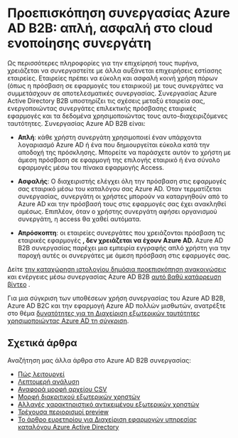 <properties
   pageTitle="Προεπισκόπηση συνεργασίας Azure Active Directory B2B: απλή, ασφαλή στο cloud ενοποίησης συνεργάτη | Microsoft Azure"
   description="Συνεργασίας Azure Active Directory B2B υποστηρίζει τις σχέσεις μεταξύ εταιρεία σας, ενεργοποιώντας συνεργάτες επιλεκτικής πρόσβασης εταιρικών εφαρμογών σας"
   services="active-directory"
   documentationCenter=""
   authors="viv-liu"
   manager="femila"
   editor=""
   tags=""/>

<tags
   ms.service="active-directory"
   ms.devlang="NA"
   ms.topic="article"
   ms.tgt_pltfrm="NA"
   ms.workload="identity"
   ms.date="09/27/2016"
   ms.author="femila"/>

# <a name="azure-ad-b2b-collaboration-preview-simple-secure-cloud-partner-integration"></a>Προεπισκόπηση συνεργασίας Azure AD B2B: απλή, ασφαλή στο cloud ενοποίησης συνεργάτη

Ως περισσότερες πληροφορίες για την επιχείρησή τους πυρήνα, χρειάζεται να συνεργαστείτε με άλλα αυξάνεται επιχειρήσεις εστίασης εταιρείες. Εταιρείες πρέπει να εύκολη και ασφαλή κοινή χρήση πόρων (όπως η πρόσβαση σε εφαρμογές του εταιρικού) με τους συνεργάτες να συμμετάσχουν σε αποτελεσματικές συνεργασίας. Συνεργασίας Azure Active Directory B2B υποστηρίζει τις σχέσεις μεταξύ εταιρεία σας, ενεργοποιώντας συνεργάτες επιλεκτικής πρόσβασης εταιρικές εφαρμογές και τα δεδομένα χρησιμοποιώντας τους αυτο-διαχειριζόμενες ταυτότητες. Συνεργασίας Azure AD B2B είναι:

- **Απλή**: κάθε χρήστη συνεργάτη χρησιμοποιεί έναν υπάρχοντα λογαριασμό Azure AD ή ένα που δημιουργείται εύκολα κατά την αποδοχή της πρόσκλησης. Μπορείτε να παράσχετε αυτόν το χρήστη με άμεση πρόσβαση σε εφαρμογή της επιλογής εταιρικό ή ένα σύνολο εφαρμογές μέσω του πίνακα εφαρμογής Access.

- **Ασφαλής**: Ο διαχειριστής ελέγχει όλη την πρόσβαση στις εφαρμογές σας εταιρικό μέσω του καταλόγου σας Azure AD. Όταν τερματίζεται συνεργασίας, συνεργάτη οι χρήστες μπορούν να καταργηθούν από το Azure AD και την πρόσβασή τους στις εφαρμογές σας έχει ανακληθεί αμέσως. Επιπλέον, όταν ο χρήστης συνεργάτη αφήσει οργανισμού συνεργάτη, η access θα χαθεί αυτόματα.

- **Απρόσκοπτη**: οι εταιρείες συνεργάτες που χρειάζονται πρόσβαση τις εταιρικές εφαρμογές **, δεν χρειάζεται να έχουν Azure AD.** Azure AD B2B συνεργασίας παρέχει μια εμπειρία εγγραφής απλό χρήστη για την παροχή αυτές οι συνεργάτες με άμεση πρόσβαση στις εφαρμογές σας.

Δείτε [την καταχώρηση ιστολογίου δημόσια προεπισκόπηση ανακοινώσεις](http://blogs.technet.com/b/ad/archive/2015/09/15/learn-all-about-the-azure-ad-b2b-collaboration-preview.aspx) και ενέργειες μέσω συνεργασίας Azure AD B2B [αυτό βαθύ κατάρρευση βίντεο](https://channel9.msdn.com/Series/Azure-Active-Directory-Videos-Demos/Azure-Active-Directory-B2B-collaboration-demo) .

Για μια σύγκριση των υποθέσεων χρήση συνεργασίας του Azure AD B2B, Azure AD B2C και την εφαρμογή Azure AD πολλών μισθωτών, ανατρέξτε στο θέμα [δυνατότητες για τη Διαχείριση εξωτερικών ταυτότητες χρησιμοποιώντας Azure AD τη σύγκριση](active-directory-b2b-compare-external-identities.md).

## <a name="related-articles"></a>Σχετικά άρθρα
Αναζήτηση μας άλλα άρθρα στο Azure AD B2B συνεργασίας:

- [Πώς λειτουργεί](active-directory-b2b-how-it-works.md)
- [Λεπτομερή ανάλυση](active-directory-b2b-detailed-walkthrough.md)
- [Αναφορά μορφή αρχείου CSV](active-directory-b2b-references-csv-file-format.md)
- [Μορφή διακριτικού εξωτερικών χρηστών](active-directory-b2b-references-external-user-token-format.md)
- [Αλλαγές χαρακτηριστικό αντικειμένου εξωτερικών χρηστών](active-directory-b2b-references-external-user-object-attribute-changes.md)
- [Τρέχουσα περιορισμοί preview](active-directory-b2b-current-preview-limitations.md)
- [Το άρθρο ευρετηρίου για Διαχείριση εφαρμογών υπηρεσίας καταλόγου Azure Active Directory](active-directory-apps-index.md)
